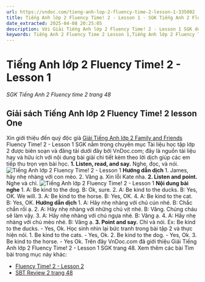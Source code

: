 ```yaml
---
url: https://vndoc.com/tieng-anh-lop-2-fluency-time-2-lesson-1-335002
title: Tiếng Anh lớp 2 Fluency Time! 2 - Lesson 1 - SGK Tiếng Anh 2 Fluency time 2 trang 48 - VnDoc.com
date_extracted: 2025-04-08 20:25:05
description: Với Giải Tiếng Anh lớp 2 Fluency Time! 2 - Lesson 1 SGK do VnDoc.com sưu tầm và đăng tải sẽ là nguồn tài liệu hữu ích cho các em nâng cao hiệu quả học tập.
keywords: Tiếng Anh 2 Fluency Time 2 Lesson 1,Tiếng Anh lớp 2 Fluency Time 2 Lesson 1,Giải SGK Tiếng Anh lớp 2 Fluency Time 2,tiếng anh lớp 2,sách tiếng anh lớp 2 family and friends Fluency Time 2,tiếng anh lớp 2 Fluency Time 2,giải sách tiếng anh lớp 2 Fluency Time,giáo án sách tiếng anh lớp 2,giáo án sách tiếng anh lớp 2 Fluency Time 2,sgk tiếng anh lớp 2 Fluency Time 2,tiếng anh lớp 2 Fluency Time 2 lesson 1 trang 48
---
```


# Tiếng Anh lớp 2 Fluency Time\! 2 - Lesson 1
 _SGK Tiếng Anh 2 Fluency time 2 trang 48_
## Giải sách Tiếng Anh lớp 2 Fluency Time\! 2 lesson One
Xin giới thiệu đến quý độc giả [Giải Tiếng Anh lớp 2 Family and Friends](<https://vndoc.com/giai-family-friends-special-edittion-grade2>) Fluency Time\! 2 - Lesson 1 SGK nằm trong chuyên mục Tài liệu học tập lớp 2 được biên soạn và đăng tải dưới đây bởi VnDoc.com; đây là nguồn tài liệu hay và hữu ích với nội dung bài giải chi tiết kèm theo lời dịch giúp các em tiếp thu trọn vẹn bài học.
**1\. Listen, read, and say.** Nghe, đọc, và nói.
![Tiếng Anh lớp 2 Fluency Time! 2 - Lesson 1 ](https://i.vdoc.vn/data/image/2025/01/17/tieng-anh-lop-2-fluency-time-2-lesson-1-1.png)
**Hướng dẫn dịch**
1\. James, hãy nhẹ nhàng với con mèo.
2\. Vâng ạ. Xin lỗi Kate nha.
**2\. Listen and point.** Nghe và chỉ.
![Tiếng Anh lớp 2 Fluency Time! 2 - Lesson 1](https://i.vdoc.vn/data/image/2025/01/17/tieng-anh-lop-2-fluency-time-2-lesson-2.png)
**Nội dung bài nghe**
1.
A: Be kind to the dog.
B: Ok, sure.
2.
A: Be kind to the ducks.
B: Yes, OK. We will.
3.
A: Be kind to the horse.
B: Yes, OK.
4.
A: Be kind to the cat.
B: Yes, OK.
**Hướng dẫn dịch**
1.
A: Hãy nhẹ nhàng với chú cún nhé.
B: Chắc chắn rồi ạ.
2.
A: Hãy nhẹ nhàng với những chú vịt nhé.
B: Vâng. Chúng cháu sẽ làm vậy.
3.
A: Hãy nhẹ nhàng với chú ngựa nhé.
B: Vâng ạ.
4.
A: Hãy nhẹ nhàng với chú mèo nhé.
B: Vâng ạ.
**3\. Point and say.** Chỉ và nói.
Ex: Be kind to the ducks. - Yes, Ok.
Học sinh nhìn lại bức tranh trong bài tập 2 và thực hiện nói.
1\. Be kind to the cats.
\- Yes, Ok.
2\. Be kind to the dog.
\- Yes, Ok.
3\. Be kind to the horse.
\- Yes Ok.
Trên đây VnDoc.com đã giới thiệu Giải Tiếng Anh lớp 2 Fluency Time\! 2 - Lesson 1 SGK trang 48.
Xem thêm các bài Tìm bài trong mục này khác:
  * [Fluency Time\! 2 - Lesson 2](</tieng-anh-lop-2-fluency-time-2-lesson-2-335012>)
  * [SBT Review 2 trang 48](</sbt-tieng-anh-2-review-2-trang-48-334984>)

